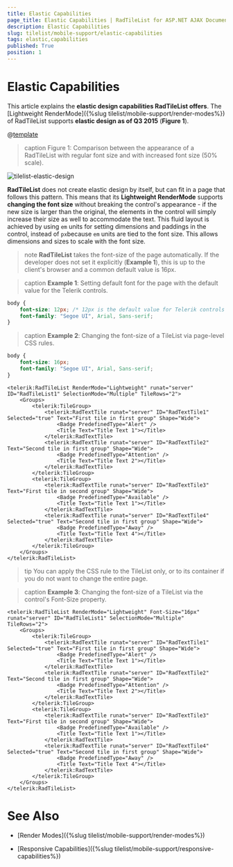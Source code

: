 ```yaml
---
title: Elastic Capabilities
page_title: Elastic Capabilities | RadTileList for ASP.NET AJAX Documentation
description: Elastic Capabilities
slug: tilelist/mobile-support/elastic-capabilities
tags: elastic,capabilities
published: True
position: 1
---
```


# Elastic Capabilities


This article explains the **elastic design capabilities RadTileList offers**.	The [Lightweight RenderMode]({%slug tilelist/mobile-support/render-modes%}) of RadTileList supports **elastic design as of Q3 2015** (**Figure 1**).

@[template](/_templates/common/render-mode.md#resp-design-desc "slug-el: no, slug-fl: no")

>caption Figure 1: Comparison between the appearance of a RadTileList with regular font size and with increased font size (50% scale).

![tilelist-elastic-design](images/tilelist-elastic-overview.png)


**RadTileList** does not create elastic design by itself, but can fit in a page that follows this pattern. This means that its **Lightweight RenderMode** supports **changing the font size** without breaking the control's appearance - if the new size is larger than the original, the elements in the control will simply increase their size as well to accommodate the text. This fluid layout is achieved by using `em` units for setting dimensions and paddings in the control, instead of `px`because `em` units are tied to the font size. This allows dimensions and sizes to scale with the font size.


>note **RadTileList** takes the font-size of the page automatically. If the developer does not set it explicitly (**Example 1**), this is up to the client's browser and a common default value is 16px.


>caption **Example 1**: Setting default font for the page with the default value for the Telerik controls.

```CSS
body {
	font-size: 12px; /* 12px is the default value for Telerik controls */
	font-family: "Segoe UI", Arial, Sans-serif;
}
````


>caption **Example 2**: Changing the font-size of a TileList via page-level CSS rules. 

````CSS
body {
	font-size: 16px;
	font-family: "Segoe UI", Arial, Sans-serif;
}
````
````ASP.NET
<telerik:RadTileList RenderMode="Lightweight" runat="server" ID="RadTileList1" SelectionMode="Multiple" TileRows="2">
	<Groups>
		<telerik:TileGroup>
			<telerik:RadTextTile runat="server" ID="RadTextTile1" Selected="true" Text="First tile in first group" Shape="Wide">
				<Badge PredefinedType="Alert" />
				<Title Text="Title Text 1"></Title>
			</telerik:RadTextTile>
			<telerik:RadTextTile runat="server" ID="RadTextTile2" Text="Second tile in first group" Shape="Wide">
				<Badge PredefinedType="Attention" />
				<Title Text="Title Text 2"></Title>
			</telerik:RadTextTile>
		</telerik:TileGroup>
		<telerik:TileGroup>
			<telerik:RadTextTile runat="server" ID="RadTextTile3" Text="First tile in second group" Shape="Wide">
				<Badge PredefinedType="Available" />
				<Title Text="Title Text 1"></Title>
			</telerik:RadTextTile>
			<telerik:RadTextTile runat="server" ID="RadTextTile4" Selected="true" Text="Second tile in first group" Shape="Wide">
				<Badge PredefinedType="Away" />
				<Title Text="Title Text 4"></Title>
			</telerik:RadTextTile>
		</telerik:TileGroup>
	</Groups>
</telerik:RadTileList>
````

>tip You can apply the CSS rule to the TileList only, or to its container if you do not want to change the entire page.

>caption **Example 3**: Changing the font-size of a TileList via the control's Font-Size property. 

````ASP.NET
<telerik:RadTileList RenderMode="Lightweight" Font-Size="16px" runat="server" ID="RadTileList1" SelectionMode="Multiple" TileRows="2">
	<Groups>
		<telerik:TileGroup>
			<telerik:RadTextTile runat="server" ID="RadTextTile1" Selected="true" Text="First tile in first group" Shape="Wide">
				<Badge PredefinedType="Alert" />
				<Title Text="Title Text 1"></Title>
			</telerik:RadTextTile>
			<telerik:RadTextTile runat="server" ID="RadTextTile2" Text="Second tile in first group" Shape="Wide">
				<Badge PredefinedType="Attention" />
				<Title Text="Title Text 2"></Title>
			</telerik:RadTextTile>
		</telerik:TileGroup>
		<telerik:TileGroup>
			<telerik:RadTextTile runat="server" ID="RadTextTile3" Text="First tile in second group" Shape="Wide">
				<Badge PredefinedType="Available" />
				<Title Text="Title Text 1"></Title>
			</telerik:RadTextTile>
			<telerik:RadTextTile runat="server" ID="RadTextTile4" Selected="true" Text="Second tile in first group" Shape="Wide">
				<Badge PredefinedType="Away" />
				<Title Text="Title Text 4"></Title>
			</telerik:RadTextTile>
		</telerik:TileGroup>
	</Groups>
</telerik:RadTileList>
````


# See Also


 * [Render Modes]({%slug tilelist/mobile-support/render-modes%})

 * [Responsive Capabilities]({%slug tilelist/mobile-support/responsive-capabilities%})
